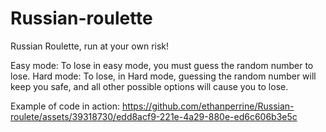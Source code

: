 # Russian-roulette
Russian Roulette, run at your own risk!

Easy mode: To lose in easy mode, you must guess the random number to lose.
Hard mode: To lose, in Hard mode, guessing the random number will keep you safe, and all other possible options will cause you to lose. 



Example of code in action: 
https://github.com/ethanperrine/Russian-roulete/assets/39318730/edd8acf9-221e-4a29-880e-ed6c606b3e5c
